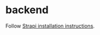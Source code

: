 # backend

Follow [Strapi installation instructions](https://strapi.io/documentation/3.x.x/getting-started/introduction.html).
